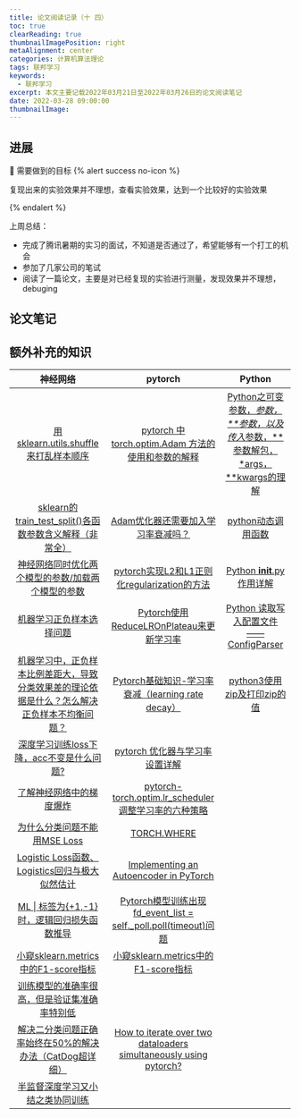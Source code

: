 ```yaml
---
title: 论文阅读记录（十 四）
toc: true
clearReading: true
thumbnailImagePosition: right
metaAlignment: center
categories: 计算机算法理论
tags: 联邦学习
keywords:
  - 联邦学习
excerpt: 本文主要记载2022年03月21日至2022年03月26日的论文阅读笔记
date: 2022-03-28 09:00:00
thumbnailImage:
---
```

<!-- toc -->

## 进展
:dart: 需要做到的目标
{% alert success no-icon %}

复现出来的实验效果并不理想，查看实验效果，达到一个比较好的实验效果

{% endalert %}

上周总结：

- 完成了腾讯暑期的实习的面试，不知道是否通过了，希望能够有一个打工的机会
- 参加了几家公司的笔试
- 阅读了一篇论文，主要是对已经复现的实验进行测量，发现效果并不理想，debuging

## 论文笔记





## 额外补充的知识

|                           神经网络                           |                           pytorch                            |                            Python                            |
| :----------------------------------------------------------: | :----------------------------------------------------------: | :----------------------------------------------------------: |
| [用 sklearn.utils.shuffle 来打乱样本顺序](https://blog.csdn.net/qq_36758914/article/details/105552444) | [pytorch 中 torch.optim.Adam 方法的使用和参数的解释](https://blog.csdn.net/Ibelievesunshine/article/details/99624645) | [Python之可变参数，*参数，**参数，以及传入*参数，**参数解包，*args，**kwargs的理解](https://blog.csdn.net/cadi2011/article/details/84871401) |
| [sklearn的train_test_split()各函数参数含义解释（非常全）](https://www.cnblogs.com/Yanjy-OnlyOne/p/11288098.html) | [Adam优化器还需要加入学习率衰减吗？](https://www.cnblogs.com/wuliytTaotao/p/11101652.html) | [python动态调用函数](https://blog.csdn.net/liereli/article/details/79799029) |
| [神经网络同时优化两个模型的参数/加载两个模型的参数](https://blog.csdn.net/leiduifan6944/article/details/103757417) | [pytorch实现L2和L1正则化regularization的方法](https://blog.csdn.net/guyuealian/article/details/88426648) | [Python __init__.py 作用详解](https://www.jianshu.com/p/73f7fbf75183) |
| [机器学习正负样本选择问题](https://blog.csdn.net/songhao22/article/details/82320398) | [Pytorch使用ReduceLROnPlateau来更新学习率](https://blog.csdn.net/emperinter/article/details/108917935) | [Python 读取写入配置文件 —— ConfigParser](https://www.cnblogs.com/feeland/p/4514771.html) |
| [机器学习中，正负样本比例差距大，导致分类效果差的理论依据是什么？怎么解决正负样本不均衡问题？](https://www.zhihu.com/question/56662976) | [Pytorch基础知识-学习率衰减（learning rate decay）](https://cloud.tencent.com/developer/article/1539729) | [python3使用zip及打印zip的值](https://blog.csdn.net/m0_38068876/article/details/108212162) |
| [深度学习训练loss下降，acc不变是什么问题?](https://www.zhihu.com/question/458655169) | [pytorch 优化器与学习率设置详解](https://bbs.cvmart.net/articles/5961) |                                                              |
| [了解神经网络中的梯度爆炸](https://www.jiqizhixin.com/articles/2017-12-21-14) | [pytorch-torch.optim.lr_scheduler 调整学习率的六种策略](https://blog.csdn.net/weixin_42264234/article/details/118789135) |                                                              |
| [为什么分类问题不能用MSE Loss](https://zhuanlan.zhihu.com/p/336386852) | [TORCH.WHERE](https://pytorch.org/docs/stable/generated/torch.where.html#torch-where) |                                                              |
| [Logistic Loss函数、Logistics回归与极大似然估计](https://www.zybuluo.com/frank-shaw/note/143260) | [Implementing an Autoencoder in PyTorch](https://www.geeksforgeeks.org/implementing-an-autoencoder-in-pytorch/) |                                                              |
| [ML \| 标签为{+1,-1}时，逻辑回归损失函数推导](https://blog.csdn.net/qq_36810398/article/details/109984319) | [Pytorch模型训练出现fd_event_list = self._poll.poll(timeout)问题](https://blog.csdn.net/qq_36158230/article/details/120720880) |                                                              |
| [小窥sklearn.metrics中的F1-score指标](https://www.jianshu.com/p/ae9a0e9b58ba) | [小窥sklearn.metrics中的F1-score指标](https://www.jianshu.com/p/ae9a0e9b58ba) |                                                              |
| [训练模型的准确率很高，但是验证集准确率特别低](https://blog.csdn.net/bi_diu1368/article/details/90731861) |                                                              |                                                              |
| [解决二分类问题正确率始终在50%的解决办法（CatDog超详细）](https://blog.csdn.net/qq_44722174/article/details/104640018) | [How to iterate over two dataloaders simultaneously using pytorch?](https://stackoverflow.com/questions/51444059/how-to-iterate-over-two-dataloaders-simultaneously-using-pytorch) |                                                              |
| [半监督深度学习又小结之类协同训练](https://zhuanlan.zhihu.com/p/47550458) |                                                              |                                                              |

